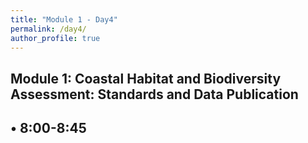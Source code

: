 ```yaml
---
title: "Module 1 - Day4"
permalink: /day4/
author_profile: true
---
```

## Module 1: Coastal Habitat and Biodiversity Assessment: Standards and Data Publication

## • 8:00-8:45

